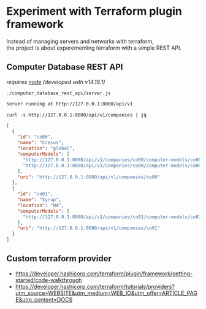 # Experiment with Terraform plugin framework

Instead of managing servers and networks with terraform,  
the project is about experementing terraform with a simple REST API.

## Computer Database REST API

*requires [node](https://nodejs.org) (developed with v14.18.1)*

`./computer_database_rest_api/server.js`

```sh
Server running at http://127.0.0.1:8080/api/v1

```

`curl -s http://127.0.0.1:8080/api/v1/companies | jq`

```json
[
  {
    "id": "co00",
    "name": "Cresus",
    "location": "global",
    "computerModels": [
      "http://127.0.0.1:8080/api/v1/companies/co00/computer-models/co00cm00",
      "http://127.0.0.1:8080/api/v1/companies/co00/computer-models/co00cm01"
    ],
    "uri": "http://127.0.0.1:8080/api/v1/companies/co00"
  },
  {
    "id": "co01",
    "name": "Syrup",
    "location": "NA",
    "computerModels": [
      "http://127.0.0.1:8080/api/v1/companies/co01/computer-models/co01cm00"
    ],
    "uri": "http://127.0.0.1:8080/api/v1/companies/co01"
  }
]
```

## Custom terraform provider

- <https://developer.hashicorp.com/terraform/plugin/framework/getting-started/code-walkthrough>
- <https://developer.hashicorp.com/terraform/tutorials/providers?utm_source=WEBSITE&utm_medium=WEB_IO&utm_offer=ARTICLE_PAGE&utm_content=DOCS>
